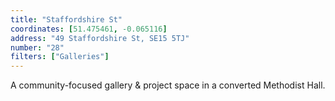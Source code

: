 ```yaml
---
title: "Staffordshire St"
coordinates: [51.475461, -0.065116]
address: "49 Staffordshire St, SE15 5TJ"
number: "28"
filters: ["Galleries"]
---
```


A community-focused gallery & project space in a converted Methodist Hall.
